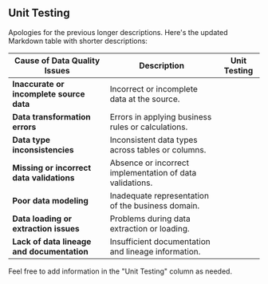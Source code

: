 ## Unit Testing

Apologies for the previous longer descriptions. Here's the updated Markdown table with shorter descriptions:

| Cause of Data Quality Issues | Description | Unit Testing |
|---|---|---|
| **Inaccurate or incomplete source data** | Incorrect or incomplete data at the source. |  |
| **Data transformation errors** | Errors in applying business rules or calculations. |  |
| **Data type inconsistencies** | Inconsistent data types across tables or columns. |  |
| **Missing or incorrect data validations** | Absence or incorrect implementation of data validations. |  |
| **Poor data modeling** | Inadequate representation of the business domain. |  |
| **Data loading or extraction issues** | Problems during data extraction or loading. |  |
| **Lack of data lineage and documentation** | Insufficient documentation and lineage information. |  |

Feel free to add information in the "Unit Testing" column as needed.